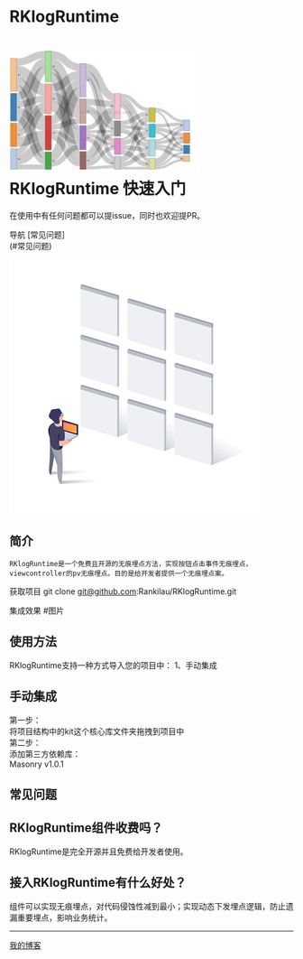 # RKlogRuntime
![](https://github.com/Rankilau/RKlogRuntime/raw/master/RKLogRuntime.jpeg)<br>
RKlogRuntime 快速入门
========
在使用中有任何问题都可以提issue，同时也欢迎提PR。

导航
[常见问题]<br>
(#常见问题)<br>

![](https://github.com/Rankilau/RKlogRuntime/raw/master/logruntime.gif)<br>

简介
---
    RKlogRuntime是一个免费且开源的无痕埋点方法，实现按钮点击事件无痕埋点，viewcontroller的pv无痕埋点。目的是给开发者提供一个无痕埋点案。
获取项目
git clone git@github.com:Rankilau/RKlogRuntime.git

集成效果
#图片

使用方法
---
RKlogRuntime支持一种方式导入您的项目中：
1、手动集成

手动集成
---
第一步：<br>
将项目结构中的kit这个核心库文件夹拖拽到项目中<br>
第二步：<br>
添加第三方依赖库：<br>
Masonry v1.0.1<br>

常见问题
---

RKlogRuntime组件收费吗？
---
RKlogRuntime是完全开源并且免费给开发者使用。

接入RKlogRuntime有什么好处？
---
组件可以实现无痕埋点，对代码侵蚀性减到最小；实现动态下发埋点逻辑，防止遗漏重要埋点，影响业务统计。

---
[我的博客](www.baidu.com)



